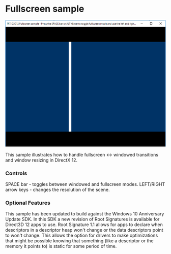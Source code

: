 # Fullscreen sample
![2Fullscreen GUI](src/D3D12Fullscreen.png)

This sample illustrates how to handle fullscreen <-> windowed transitions and window resizing in DirectX 12.

### Controls
SPACE bar - toggles between windowed and fullscreen modes.
LEFT/RIGHT arrow keys - changes the resolution of the scene.

### Optional Features
This sample has been updated to build against the Windows 10 Anniversary Update SDK. In this SDK a new revision of Root Signatures is available for Direct3D 12 apps to use. Root Signature 1.1 allows for apps to declare when descriptors in a descriptor heap won't change or the data descriptors point to won't change.  This allows the option for drivers to make optimizations that might be possible knowing that something (like a descriptor or the memory it points to) is static for some period of time.